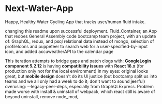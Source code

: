 # Next-Water-App
Happy, Healthy Water Cycling App that tracks user/human fluid intake.

changing this readme upon successful deployment.
Fluid_Container, an App that redoes General Assembly code bootcamp team project, with an update of: 
GraphQL, redux, and psql relational data instead of mongo, selection of profileIcons and puppeteer to search web for a user-specified-by-input icon, and added accuweatherAPI to the calendar page

This iteration attempts to bridge gaps and patch clogs with:
**GoogleLogin component 5.2.12** is having **compatibility issues** with **React 18.x** (for production only not for the local environment)
in my eyes: original looks great, but **mobile design** doesn't do its UI justice (but bootcamp split us into teams and we all only had a week to do it; don't want to sound jeerful)
overusing: --legacy-peer-deps, especially from GraphQLExpress. Problem made worse with install & uninstall of webpack, which react still is aware of beyond uninstall, remove node_mod,
